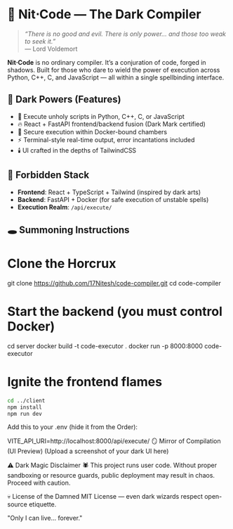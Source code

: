 # 🐍 Nit⋅Code — The Dark Compiler

> *“There is no good and evil. There is only power... and those too weak to seek it.”*  
> — Lord Voldemort

**Nit⋅Code** is no ordinary compiler. It’s a conjuration of code, forged in shadows. Built for those who dare to wield the power of execution across Python, C++, C, and JavaScript — all within a single spellbinding interface.

## 🧪 Dark Powers (Features)

- 🧠 Execute unholy scripts in Python, C++, C, or JavaScript
- 🔥 React + FastAPI frontend/backend fusion (Dark Mark certified)
- 🐉 Secure execution within Docker-bound chambers
- ⚡ Terminal-style real-time output, error incantations included
- 🕯️ UI crafted in the depths of TailwindCSS

## 🦴 Forbidden Stack

- **Frontend**: React + TypeScript + Tailwind (inspired by dark arts)
- **Backend**: FastAPI + Docker (for safe execution of unstable spells)
- **Execution Realm**: `/api/execute/`

## 🕳️ Summoning Instructions

# Clone the Horcrux
git clone https://github.com/17Nitesh/code-compiler.git
cd code-compiler

# Start the backend (you must control Docker)
cd server
docker build -t code-executor .
docker run -p 8000:8000 code-executor

# Ignite the frontend flames
```bash
cd ../client
npm install
npm run dev
```
Add this to your .env (hide it from the Order):

VITE_API_URI=http://localhost:8000/api/execute/
🪞 Mirror of Compilation (UI Preview)
(Upload a screenshot of your dark UI here)

⚠️ Dark Magic Disclaimer
🕷️ This project runs user code. Without proper sandboxing or resource guards, public deployment may result in chaos. Proceed with caution.

💀 License of the Damned
MIT License — even dark wizards respect open-source etiquette.

"Only I can live... forever."
